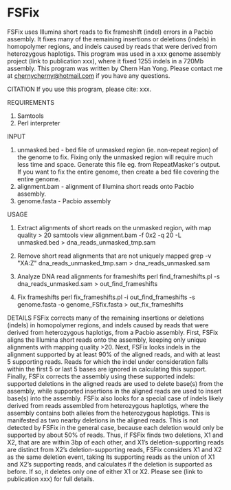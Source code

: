 # FSFix
FSFix uses Illumina short reads to fix frameshift (indel) errors in a Pacbio assembly. It fixes many of the remaining insertions or deletions (indels) in homopolymer regions, and indels caused by reads that were derived from heterozygous haplotigs. This program was used in a xxx genome assembly project (link to publication xxx), where it fixed 1255 indels in a 720Mb assembly.
This program was written by Chern Han Yong. Please contact me at chernycherny@hotmail.com if you have any questions.

CITATION
If you use this program, please cite: xxx. 

REQUIREMENTS
1. Samtools
2. Perl interpreter

INPUT
1. unmasked.bed - bed file of unmasked region (ie. non-repeat region) of the genome to fix. Fixing only the unmasked region will require much less time and space. Generate this file eg. from RepeatMasker's output. If you want to fix the entire genome, then create a bed file covering the entire genome.
2. alignment.bam - alignment of Illumina short reads onto Pacbio assembly.
3. genome.fasta - Pacbio assembly

USAGE
1. Extract alignments of short reads on the unmasked region, with map quality > 20
samtools view alignment.bam -f 0x2 -q 20 -L unmasked.bed > dna_reads_unmasked_tmp.sam

2. Remove short read alignments that are not uniquely mapped
grep -v "XA:Z" dna_reads_unmasked_tmp.sam > dna_reads_unmasked.sam

3. Analyze DNA read alignments for frameshifts
perl find_frameshifts.pl -s dna_reads_unmasked.sam > out_find_frameshifts

4. Fix frameshifts
perl fix_frameshifts.pl -i out_find_frameshifts -s genome.fasta -o genome_FSfix.fasta > out_fix_frameshifts

DETAILS
FSFix corrects many of the remaining insertions or deletions (indels) in homopolymer regions, and indels caused by reads that were derived from heterozygous haplotigs, from a Pacbio assembly. First, FSFix aligns the Illumina short reads onto the assembly, keeping only unique alignments with mapping quality >20. Next, FSFix looks indels in the alignment supported by at least 90% of the aligned reads, and with at least 5 supporting reads. Reads for which the indel under consideration falls within the first 5 or last 5 bases are ignored in calculating this support. Finally, FSFix corrects the assembly using these supported indels: supported deletions in the aligned reads are used to delete base(s) from the assembly, while supported insertions in the aligned reads are used to insert base(s) into the assembly. FSFix also looks for a special case of indels likely derived from reads assembled from heterozygous haplotigs, where the assembly contains both alleles from the heterozygous haplotigs. This is manifested as two nearby deletions in the aligned reads. This is not detected by FSFix in the general case, because each deletion would only be supported by about 50% of reads. Thus, if FSFix finds two deletions, X1 and X2, that are are within 3bp of each other, and X1’s deletion-supporting reads are distinct from X2’s deletion-supporting reads, FSFix considers X1 and X2 as the same deletion event, taking its supporting reads as the union of X1 and X2’s supporting reads, and calculates if the deletion is supported as before. If so, it deletes only one of either X1 or X2. Please see (link to publication xxx) for full details.
